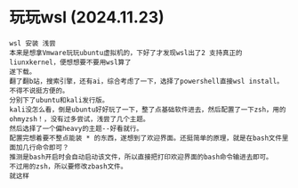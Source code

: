 # **玩玩wsl** (2024.11.23)

    wsl 安装 浅尝
    本来是想拿Vmware玩玩ubuntu虚拟机的，下好了才发现wsl出了2 支持真正的liunxkernel，便想想要不要用wsl算了
    遂下载。
    翻了翻b站，搜索引擎，还有ai，综合考虑了一下，选择了powershell直接wsl install。
    不得不说挺方便的。
    分别下了ubuntu和kali发行版。
    kali没怎么看，倒是ubuntu好好玩了一下，整了点基础软件进去，然后配置了一下zsh，用的ohmyzsh！，没有过多尝试，浅尝了几个主题。
    然后选择了一个偏heavy的主题--好看就行。
    配置完想着要不整点能装 * 的东西，遂想到了欢迎界面。还挺简单的原理，就是在bash文件里面加几行命令即可？
    推测是bash开启时会自动启动该文件，所以直接把打印欢迎界面的bash命令输进去即可。
    不过用的zsh，所以要修改zbash文件。
    就这样